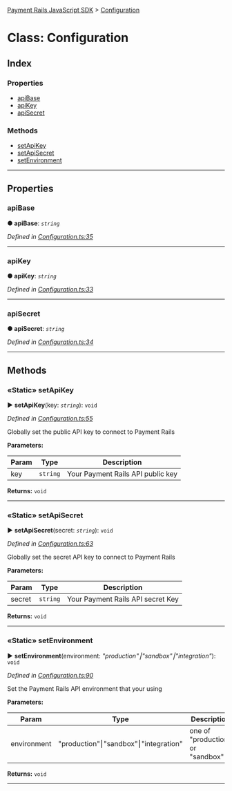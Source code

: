 [Payment Rails JavaScript SDK](../README.md) > [Configuration](../classes/configuration.md)



# Class: Configuration

## Index

### Properties

* [apiBase](configuration.md#apibase)
* [apiKey](configuration.md#apikey)
* [apiSecret](configuration.md#apisecret)


### Methods

* [setApiKey](configuration.md#setapikey)
* [setApiSecret](configuration.md#setapisecret)
* [setEnvironment](configuration.md#setenvironment)



---
## Properties
<a id="apibase"></a>

###  apiBase

**●  apiBase**:  *`string`* 

*Defined in [Configuration.ts:35](https://github.com/PaymentRails/javascript-sdk/blob/0e7d5e5/lib/Configuration.ts#L35)*





___

<a id="apikey"></a>

###  apiKey

**●  apiKey**:  *`string`* 

*Defined in [Configuration.ts:33](https://github.com/PaymentRails/javascript-sdk/blob/0e7d5e5/lib/Configuration.ts#L33)*





___

<a id="apisecret"></a>

###  apiSecret

**●  apiSecret**:  *`string`* 

*Defined in [Configuration.ts:34](https://github.com/PaymentRails/javascript-sdk/blob/0e7d5e5/lib/Configuration.ts#L34)*





___


## Methods
<a id="setapikey"></a>

### «Static» setApiKey

► **setApiKey**(key: *`string`*): `void`



*Defined in [Configuration.ts:55](https://github.com/PaymentRails/javascript-sdk/blob/0e7d5e5/lib/Configuration.ts#L55)*



Globally set the public API key to connect to Payment Rails


**Parameters:**

| Param | Type | Description |
| ------ | ------ | ------ |
| key | `string`   |  Your Payment Rails API public key |





**Returns:** `void`





___

<a id="setapisecret"></a>

### «Static» setApiSecret

► **setApiSecret**(secret: *`string`*): `void`



*Defined in [Configuration.ts:63](https://github.com/PaymentRails/javascript-sdk/blob/0e7d5e5/lib/Configuration.ts#L63)*



Globally set the secret API key to connect to Payment Rails


**Parameters:**

| Param | Type | Description |
| ------ | ------ | ------ |
| secret | `string`   |  Your Payment Rails API secret Key |





**Returns:** `void`





___

<a id="setenvironment"></a>

### «Static» setEnvironment

► **setEnvironment**(environment: *"production"⎮"sandbox"⎮"integration"*): `void`



*Defined in [Configuration.ts:90](https://github.com/PaymentRails/javascript-sdk/blob/0e7d5e5/lib/Configuration.ts#L90)*



Set the Payment Rails API environment that your using


**Parameters:**

| Param | Type | Description |
| ------ | ------ | ------ |
| environment | "production"⎮"sandbox"⎮"integration"   |  one of "production" or "sandbox" |





**Returns:** `void`





___


